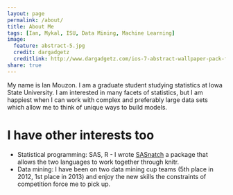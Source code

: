```yaml
---
layout: page
permalink: /about/
title: About Me
tags: [Ian, Mykal, ISU, Data Mining, Machine Learning]
image:
  feature: abstract-5.jpg
  credit: dargadgetz
  creditlink: http://www.dargadgetz.com/ios-7-abstract-wallpaper-pack-for-iphone-5-and-ipod-touch-retina/
share: true
---
```


My name is Ian Mouzon. I am a graduate student studying statistics at Iowa State University. 
I am interested in many facets of statistics, 
but I am happiest when I can work with complex and preferably large data sets which allow 
me to think of unique ways to build models.

# I have other interests too
* Statistical programming: SAS, R - I wrote [SASnatch](https://github.com/imouzon/SASnatch) a package that allows the two languages to work together through knitr.
* Data mining: I have been on two data mining cup teams (5th place in 2012, 1st place in 2013) and enjoy the new skills the constraints of competition force me to pick up.
